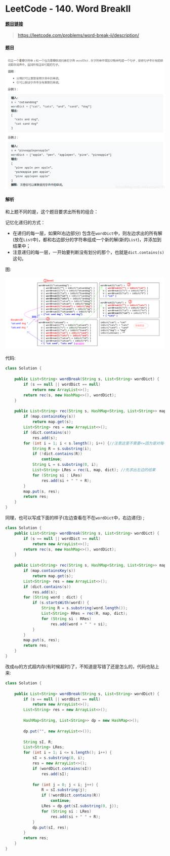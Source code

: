 # LeetCode - 140. Word BreakII

#### [题目链接](https://leetcode.com/problems/word-break-ii/description/)

> https://leetcode.com/problems/word-break-ii/description/

#### 题目
![在这里插入图片描述](images/140_t.png)

#### 解析
和上题不同的是，这个题目要求出所有的组合：

记忆化递归的方式：　

* 在递归的每一层，如果R(右边部分) 包含在`wordDict`中，则左边求出的所有解(放在`List`中)，都和右边部分的字符串组成一个新的解(新的`List`)，并添加到结果中；
* 注意递归的每一层，一开始要判断没有划分的那个，也就是`dict.contains(s)`这句。

图:

![在这里插入图片描述](images/140_s.png)

代码:

```java
class Solution {

    public List<String> wordBreak(String s, List<String> wordDict) {
        if (s == null || wordDict == null)
            return new ArrayList<>();
        return rec(s, new HashMap<>(), wordDict);
    }

    public List<String> rec(String s, HashMap<String, List<String>> map, List<String> dict) {
        if (map.containsKey(s))
            return map.get(s);
        List<String> res = new ArrayList<>();
        if (dict.contains(s))
            res.add(s);
        for (int i = 1; i < s.length(); i++) {//注意这里不需要<=因为是对每一个划分
            String R = s.substring(i);
            if (!dict.contains(R))
                continue;
            String L = s.substring(0, i);
            List<String> LRes = rec(L, map, dict); //先求出左边的结果
            for (String si : LRes)
                res.add(si + " " + R);
        }
        map.put(s, res);
        return res;
    }
}
```

同理，也可以写成下面的样子(左边查看在不在`wordDict`中，右边递归) ;
```java
class Solution {
    public List<String> wordBreak(String s, List<String> wordDict) {
        if (s == null || wordDict == null)
            return new ArrayList<>();
        return rec(s, new HashMap<>(), wordDict);
    }

    public List<String> rec(String s, HashMap<String, List<String>> map, List<String> dict) {
        if (map.containsKey(s))
            return map.get(s);
        List<String> res = new ArrayList<>(); 
        if (dict.contains(s))
            res.add(s);
        for (String word : dict) {
            if (s.startsWith(word)) {
                String R = s.substring(word.length());
                List<String> RRes = rec(R, map, dict);
                for (String si : RRes)
                    res.add(word + " " + si);
            }
        }
        map.put(s, res);
        return res;
    }
}
```
改成`dp`的方式超内存(有时候超时)了，不知道是写错了还是怎么的，代码也贴上来: 

```java
class Solution {

    public List<String> wordBreak(String s, List<String> wordDict) {
        if (s == null || wordDict == null)
            return new ArrayList<>();
        List<String> res = new ArrayList<>();

        HashMap<String, List<String>> dp = new HashMap<>();

        dp.put("", new ArrayList<>());

        String sI, R;
        List<String> LRes;
        for (int i = 1; i <= s.length(); i++) {
            sI = s.substring(0, i);
            res = new ArrayList<>();
            if (wordDict.contains(sI))
                res.add(sI);

            for (int j = 0; j < i; j++) {
                R = sI.substring(j);
                if (!wordDict.contains(R))
                    continue;
                LRes = dp.get(sI.substring(0, j));
                for (String si : LRes)
                    res.add(si + " " + R);
            }
            dp.put(sI, res);
        }
        return res;
    }
}
```
